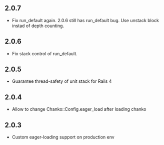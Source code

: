 ## 2.0.7
* Fix run_default again. 2.0.6 still has run_default bug. Use unstack block instad of depth counting.
  

## 2.0.6
* Fix stack control of run_default.

## 2.0.5
* Guarantee thread-safety of unit stack for Rails 4

## 2.0.4
* Allow to change Chanko::Config.eager_load after loading chanko

## 2.0.3
* Custom eager-loading support on production env

